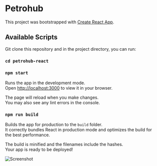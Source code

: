 # Petrohub

This project was bootstrapped with [Create React App](https://github.com/facebook/create-react-app).

## Available Scripts

Git clone this repository and in the project directory, you can run:

### `cd petrohub-react`

### `npm start`

Runs the app in the development mode.\
Open [http://localhost:3000](http://localhost:3000) to view it in your browser.

The page will reload when you make changes.\
You may also see any lint errors in the console.

### `npm run build`

Builds the app for production to the `build` folder.\
It correctly bundles React in production mode and optimizes the build for the best performance.

The build is minified and the filenames include the hashes.\
Your app is ready to be deployed!

![Screenshot](images/screenshot(26).png)
